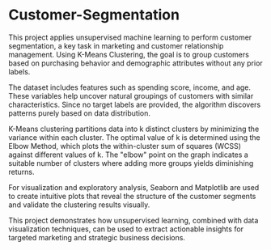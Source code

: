 # Customer-Segmentation
This project applies unsupervised machine learning to perform customer segmentation, a key task in marketing and customer relationship management. Using K-Means Clustering, the goal is to group customers based on purchasing behavior and demographic attributes without any prior labels.

The dataset includes features such as spending score, income, and age. These variables help uncover natural groupings of customers with similar characteristics. Since no target labels are provided, the algorithm discovers patterns purely based on data distribution.

K-Means clustering partitions data into k distinct clusters by minimizing the variance within each cluster. The optimal value of k is determined using the Elbow Method, which plots the within-cluster sum of squares (WCSS) against different values of k. The "elbow" point on the graph indicates a suitable number of clusters where adding more groups yields diminishing returns.

For visualization and exploratory analysis, Seaborn and Matplotlib are used to create intuitive plots that reveal the structure of the customer segments and validate the clustering results visually.

This project demonstrates how unsupervised learning, combined with data visualization techniques, can be used to extract actionable insights for targeted marketing and strategic business decisions.
